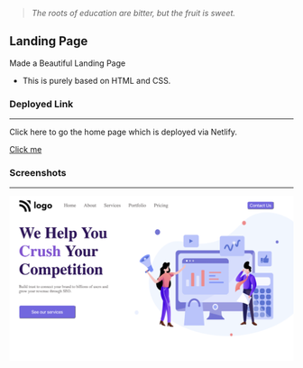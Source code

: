 > *The roots of education are bitter, but the fruit is sweet.*

## Landing Page
Made a Beautiful Landing Page 
- This is purely based on HTML and CSS. 

### Deployed Link
___
Click here to go the home page which is deployed via Netlify.

[Click me]()

### Screenshots
___

![ss1](./assets/Screenshot%202022-08-05%20at%2012.41.25%20AM.png)
